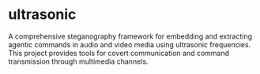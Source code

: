 # ultrasonic
A comprehensive steganography framework for embedding and extracting agentic commands in audio and video media using ultrasonic frequencies. This project provides tools for covert communication and command transmission through multimedia channels.
